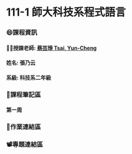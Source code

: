 # 111-1 師大科技系程式語言
### :smile:課程資訊
#### :teacher:授課老師: [蔡芸琤 Tsai, Yun-Cheng](https://github.com/pecu?tab=repositories)
#### 姓名: 張乃云
#### 系級: 科技系二年級
### :pencil:課程筆記區
#### 第一周
### 🙌作業連結區
### 📽️專題連結區

